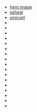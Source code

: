 - [hero image](https://www.pexels.com/photo/snow-capped-mountains-under-full-moon-3510717/)
- [spheal](https://www.pokencyclopedia.info/tools/spr-info.php?id=/gen5/ani_black-white/./363&lang=en&secretid=d19ec1ad266b7a53c81aa416830aa731)
- [snorunt](https://www.pokencyclopedia.info/tools/spr-info.php?id=/gen5/ani_black-white/./361&lang=en&secretid=e4a59eb078429ceec98ecbde82f2fa2a)
- []()
- []()
- []()
- []()
- []()
- []()
- []()
- []()
- []()
- []()
- []()
- []()
- []()
- []()
- []()
- []()
- []()